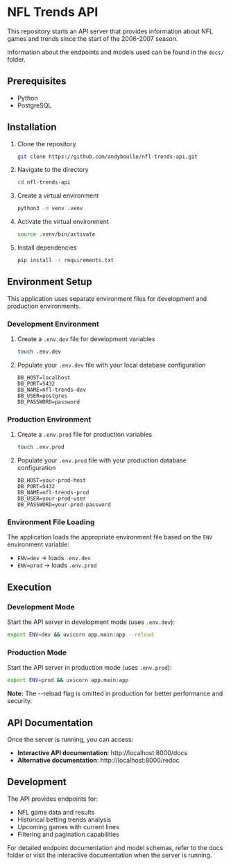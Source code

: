 # NFL Trends API

This repository starts an API server that provides information about NFL games and trends since the start of the 2006-2007 season.

Information about the endpoints and models used can be found in the `docs/` folder.

## Prerequisites

- Python
- PostgreSQL

## Installation

1. Clone the repository
    ```bash
    git clone https://github.com/andyboulle/nfl-trends-api.git
    ```

2. Navigate to the directory
    ```bash
    cd nfl-trends-api 
    ```

3. Create a virtual environment
    ```bash
    python3 -m venv .venv
    ```

4. Activate the virtual environment
    ```bash
    source .venv/bin/activate
    ```

5. Install dependencies
    ```bash
    pip install -r requirements.txt
    ```

## Environment Setup

This application uses separate environment files for development and production environments.

### Development Environment

1. Create a `.env.dev` file for development variables
    ```bash
    touch .env.dev
    ```

2. Populate your `.env.dev` file with your local database configuration
    ```env
    DB_HOST=localhost
    DB_PORT=5432
    DB_NAME=nfl-trends-dev
    DB_USER=postgres
    DB_PASSWORD=password
    ```

### Production Environment

1. Create a `.env.prod` file for production variables
    ```bash
    touch .env.prod
    ```

2. Populate your `.env.prod` file with your production database configuration
    ```env
    DB_HOST=your-prod-host
    DB_PORT=5432
    DB_NAME=nfl-trends-prod
    DB_USER=your-prod-user
    DB_PASSWORD=your-prod-password
    ```

### Environment File Loading

The application loads the appropriate environment file based on the `ENV` environment variable:
- `ENV=dev` → loads `.env.dev`
- `ENV=prod` → loads `.env.prod`

## Execution

### Development Mode
Start the API server in development mode (uses `.env.dev`):
```bash
export ENV=dev && uvicorn app.main:app --reload
```

### Production Mode

Start the API server in production mode (uses `.env.prod`):

```bash
export ENV=prod && uvicorn app.main:app
```

**Note:** The --reload flag is omitted in production for better performance and security.

## API Documentation

Once the server is running, you can access:

- **Interactive API documentation**: http://localhost:8000/docs
- **Alternative documentation**: http://localhost:8000/redoc

## Development

The API provides endpoints for:

- NFL game data and results
- Historical betting trends analysis
- Upcoming games with current lines
- Filtering and pagination capabilities

For detailed endpoint documentation and model schemas, refer to the docs folder or visit the interactive documentation when the server is running.